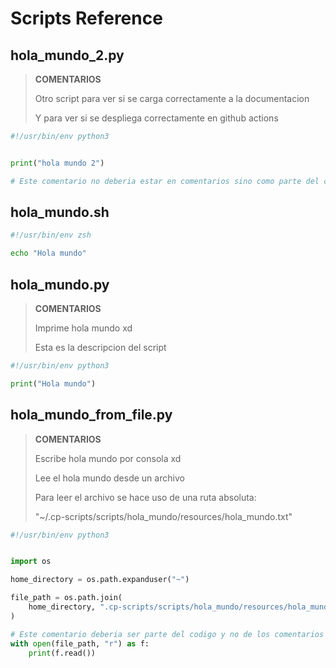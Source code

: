 # Scripts Reference

## hola_mundo_2.py

> **COMENTARIOS**
>
> Otro script para ver si se carga correctamente a la documentacion
>
> Y para ver si se despliega correctamente en github actions

```python
#!/usr/bin/env python3


print("hola mundo 2")

# Este comentario no deberia estar en comentarios sino como parte del codigo
```

## hola_mundo.sh

```sh
#!/usr/bin/env zsh

echo "Hola mundo"
```

## hola_mundo.py

> **COMENTARIOS**
>
> Imprime hola mundo xd
>
> Esta es la descripcion del script

```python
#!/usr/bin/env python3

print("Hola mundo")
```

## hola_mundo_from_file.py

> **COMENTARIOS**
>
> Escribe hola mundo por consola xd
>
> Lee el hola mundo desde un archivo
>
> Para leer el archivo se hace uso de una ruta absoluta:
>
> "~/.cp-scripts/scripts/hola_mundo/resources/hola_mundo.txt"

```python
#!/usr/bin/env python3


import os

home_directory = os.path.expanduser("~")

file_path = os.path.join(
    home_directory, ".cp-scripts/scripts/hola_mundo/resources/hola_mundo.txt"
)

# Este comentario deberia ser parte del codigo y no de los comentarios
with open(file_path, "r") as f:
    print(f.read())
```

